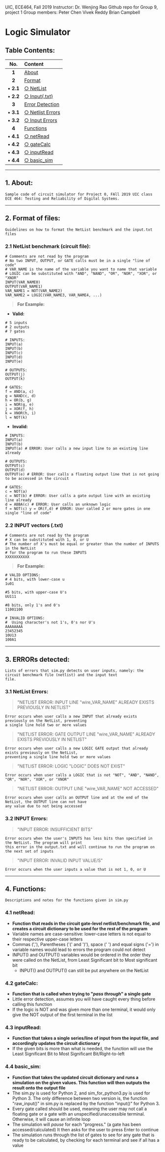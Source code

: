 UIC, ECE464, Fall 2019
Instructor: Dr. Wenjing Rao
Github repo for Group 9, project 1
Group members:
Peter Chen
Vivek Reddy
Brian Campbell

# Logic Simulator
## Table Contents:
No. | Content 
:---: | :---
**1** | [About](README.md#1-About)
**2** | [Format](README.md#2-Format)
• **2.1** | [○ NetList](README.md#21-NetList)
• **2.2** | [○ Input(.txt)](README.md#22-Input-txt)
**3** | [Error Detection](README.md#3-ERROR-detection)
• **3.1** | [○ Netlist Errors](README.md#31-NetList-Errors)
• **3.2** | [○ Input Errors](README.md#32-Input-Errors)
**4** | [Functions](README.md#4-Functions)
• **4.1** | [○ netRead](README.md#41-netRead)
• **4.2** | [○ gateCalc](README.md#42-gateCalc)
• **4.3** | [○ inputRead](README.md#43-inputRead)
• **4.4** | [○ basic_sim](README.md#44-basic_sim)
_____________
## 1. About:
    Sample code of circuit simulator for Project 0, FAll 2019 UIC class ECE 464: Testing and Reliability of Digital Systems.
    
____________
## 2. Format of files:
    Guidelines on how to format the NetList benchmark and the input.txt files
### 2.1 NetList benchmark (circuit file):
    # Comments are not read by the program
    # No two INPUT, OUTPUT, or GATE calls must be in a single "line of code"
    # VAR_NAME is the name of the variable you want to name that variable
    # LOGIC can be substituted with "AND", "NAND", "OR", "NOR", "XOR", or "XNOR"
    INPUT(VAR_NAME0)
    OUTPUT(VAR_NAME1)
    VAR_NAME1 = NOT(VAR_NAME2)
    VAR_NAME2 = LOGIC(VAR_NAME3, VAR_NAME4, ...)
> __For Example:__

*  __Valid:__

```
# 5 inputs
# 2 outputs
# 7 gates

# INPUTS:
INPUT(a)
INPUT(b)
INPUT(c)
INPUT(d)
INPUT(e)

# OUTPUTS:
OUTPUT(j)
OUTPUT(k)

# GATES:
f = AND(a, c)
g = NAND(c, d)
h = OR(b, g)
i = NOR(g, e)
j = XOR(f, h)
k = XNOR(h, i)
l = NOT(k)
```

*  __Invalid:__

```
# INPUTS:
INPUT(a)
INPUT(b)
INPUT(a) # ERROR: User calls a new input line to an existing line already

# OUTPUTS:
OUTPUT(c)
OUTPUT(d)
OUTPUT(e) # ERROR: User calls a floating output line that is not going to be accessed in the circuit

# GATES:
c = NOT(a)
c = NOT(b) # ERROR: User calls a gate output line with an existing line already
d = ABBA(c) # ERROR: User calls an unknown logic
f = NOT(c) y = OR(f,d) # ERROR: User called 2 or more gates in one single "line of code" 
```

### 2.2 INPUT vectors (.txt)
    # Comments are not read by the program
    # X can be substituted with 1, 0, or U
    # The number of X's must be equal or greater than the number of INPUTS in the NetList
    # for the program to run these INPUTS
    XXXXXXXXXXX
> __For Example:__

```
# VALID OPTIONS:
# 4 bits, with lower-case u
1u01

#5 bits, with upper-case U's
UU111

#8 bits, only 1's and 0's
11001100

# INVALID OPTIONS:
#  Using character's not 1's, 0's nor U's
AAAAAAAA
23452345
10U13
100A1
```

_____________
## 3. ERRORs detected:
    Lists of errors that sim.py detects on user inputs, namely: the circuit benchmark file (netlist) and the input text
    file. 
### 3.1 NetList Errors:
> "NETLIST ERROR: INPUT LINE "wire_VAR_NAME" ALREADY EXISTS PREVIOUSLY IN NETLIST"
    
    Error occurs when user calls a new INPUT that already exists previously on the NetList, preventing 
    a single line hold two or more values

> "NETLIST ERROR: GATE OUTPUT LINE "wire_VAR_NAME" ALREADY EXISTS PREVIOUSLY IN NETLIST"

    Error occurs when user calls a new LOGIC GATE output that already exists previously on the NetList, 
    preventing a single line hold two or more values

> "NETLIST ERROR: LOGIC "LOGIC" DOES NOT EXIST"

    Error occurs when user calls a LOGIC that is not "NOT", "AND", "NAND", "OR", "NOR", "XOR", or "XNOR"

> "NETLIST ERROR: OUTPUT LINE "wire_VAR_NAME" NOT ACCESSED" 

    Error occurs when user calls an OUTPUT line and at the end of the NetList, the OUTPUT line can not have 
    any value due to not being accessed

### 3.2 INPUT Errors:
> "INPUT ERROR: INSUFFICIENT BITS"

    Error occurs when the user's INPUTS has less bits than specified in the NetList. The program will print
    this error in the output.txt and will continue to run the program on the next set of inputs

> "INPUT ERROR: INVALID INPUT VALUE/S"

    Error occurs when the user inputs a value that is not 1, 0, or U

________________
## 4. Functions:
    Descriptions and notes for the functions given in sim.py
### 4.1 netRead:
* **Function that reads in the circuit gate-level netlist/benchmark file, and creates a circuit dictionary to be used
for the rest of the program**
* Variable names are case-sensitive: lower-case letters is not equal to their respective upper-case letters
* Commas (','), Parentheses ('(' and ')'), space (' ') and equal signs ('=') in variable names
would lead to errors the program could not detect
* INPUT() and OUTPUT() variables would be ordered in the order they were called on the NetList, from Least Significant
bit to Most significant bit
    * INPUT() and OUTPUT() can still be put anywhere on the NetList
### 4.2 gateCalc:
* **Function that is called when trying to "*pass through*" a single gate**
* Little error detection, assumes you will have caught every thing before calling this function
* If the logic is NOT and was given more than one terminal, it would only give the NOT output of the first terminal
in the list
### 4.3 inputRead:
* **Function that takes a single series/line of input from the input file, and accordingly updates the circuit
dictionary**
* If the given bits is more than what is needed, the function will use the Least Significant Bit to Most Significant 
Bit/Right-to-left
### 4.4 basic_sim:
* **Function that takes the updated circuit dictionary and runs a simulation on the given values. This function will 
then outputs the result onto the output file**
* The sim.py is used for Python 2, and sim_for_python3.py is used for Python 3. The only difference between
two version is, the function "raw_input()" in sim.py is replaced by the function "input()" for Python 3.
* Every gate called should be used, meaning the user may not call a floating gate or a gate with an 
unspecified/unaccessible terminal. Otherwise, it will cause an infinite loop
* The simulation will *pause* for each "progress." (a gate has been accessed/calculated)
It then asks for the user to press Enter to continue
* The simulation runs through the list of gates to see for any gate that is ready to be calculated, by checking for each
terminal and see if all has a value

